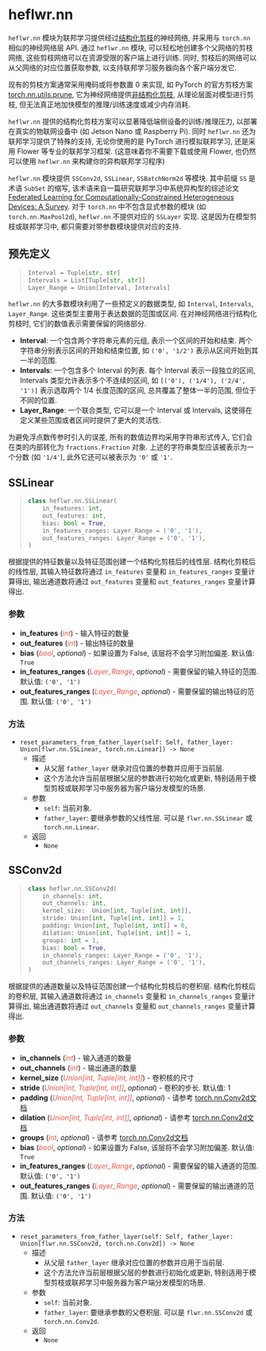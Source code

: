 # heflwr.nn

`heflwr.nn` 模块为联邦学习提供经过[结构化剪枝](https://www.scaler.com/topics/pytorch/pytorch-pruning/)的神经网络, 并采用与 `torch.nn` 相似的神经网络层 API.
通过 `heflwr.nn` 模块, 可以轻松地创建多个父网络的剪枝网络, 这些剪枝网络可以在资源受限的客户端上进行训练.
同时, 剪枝后的网络可以从父网络的对应位置获取参数, 以支持联邦学习服务器向各个客户端分发它.

现有的剪枝方案通常采用掩码或将参数置 0 来实现, 如 PyTorch 的官方剪枝方案 [torch.nn.utils.prune](https://pytorch.org/tutorials/intermediate/pruning_tutorial.html),
它为神经网络提供[非结构化剪枝](https://www.scaler.com/topics/pytorch/pytorch-pruning/),
从理论层面对模型进行剪枝, 但无法真正地加快模型的推理/训练速度或减少内存消耗.

`heflwr.nn` 提供的结构化剪枝方案可以显著降低端侧设备的训练/推理压力, 以部署在真实的物联网设备中 (如 Jetson Nano 或 Raspberry Pi).
同时 `heflwr.nn` 还为联邦学习提供了特殊的支持, 无论你使用的是 PyTorch 进行模拟联邦学习, 还是采用 Flower 等专业的联邦学习框架.
(这意味着你不需要下载或使用 Flower, 也仍然可以使用 `heflwr.nn` 来构建你的异构联邦学习程序)

`heflwr.nn` 模块提供 `SSConv2d`, `SSLinear`, `SSBatchNorm2d` 等模块.
其中前缀 `SS` 是术语 `SubSet` 的缩写, 该术语来自一篇研究联邦学习中系统异构型的综述论文 [Federated Learning for Computationally-Constrained
 Heterogeneous Devices: A Survey](https://arxiv.org/abs/2307.09182).
对于 `torch.nn` 中不包含显式参数的模块 (如`torch.nn.MaxPool2d`), `heflwr.nn` 不提供对应的 `SSLayer` 实现.
这是因为在模型剪枝或联邦学习中, 都只需要对带参数模块提供对应的支持.


## 预先定义
> ```python
> Interval = Tuple[str, str]
> Intervals = List[Tuple[str, str]]
> Layer_Range = Union[Interval, Intervals]
`heflwr.nn` 的大多数模块利用了一些预定义的数据类型, 如 `Interval`, `Intervals`, `Layer_Range`.
这些类型主要用于表达数据的范围或区间. 在对神经网络进行结构化剪枝时, 它们的数值表示需要保留的网络部分.

- **Interval**: 一个包含两个字符串元素的元组,
表示一个区间的开始和结束. 两个字符串分别表示区间的开始和结束位置, 如 `('0', '1/2')` 表示从区间开始到其一半的范围.
- **Intervals**: 一个包含多个 Interval 的列表.
每个 Interval 表示一段独立的区间, Intervals 类型允许表示多个不连续的区间,
如 `[('0'), ('1/4'), ('2/4', '1')]` 表示选取两个 1/4 长度范围的区间, 总共覆盖了整体一半的范围, 但位于不同的位置.
- **Layer_Range**: 一个联合类型, 它可以是一个 Interval 或 Intervals,
这使得在定义某些范围或者区间时提供了更大的灵活性.

为避免浮点数传参时引入的误差, 所有的数值边界均采用字符串形式传入, 它们会在类的内部转化为 `fractions.Fraction` 对象.
上述的字符串类型应该被表示为一个分数 (如 `'1/4'`), 此外它还可以被表示为 `'0'` 或 `'1'`.



## SSLinear
> ```python
> class heflwr.nn.SSLinear(
>     in_features: int,
>     out_features: int,
>     bias: bool = True,
>     in_features_ranges: Layer_Range = ('0', '1'), 
>     out_features_ranges: Layer_Range = ('0', '1'),
> )
根据提供的特征数量以及特征范围创建一个结构化剪枝后的线性层.
结构化剪枝后的线性层, 其输入特征数将通过 `in_features` 变量和 `in_features_ranges` 变量计算得出,
输出通道数将通过 `out_features` 变量和 `out_features_ranges` 变量计算得出.

### 参数
- **in_features** (<font color=#ED564A>_int_</font>) - 输入特征的数量
- **out_features** (<font color=#ED564A>_int_</font>) - 输出特征的数量
- **bias** (<font color=#ED564A>_bool_</font>, _optional_) - 如果设置为 False, 该层将不会学习附加偏差. 默认值: `True`
- **in_features_ranges** (<font color=#ED564A>_Layer_Range_</font>, _optional_) - 需要保留的输入特征的范围. 默认值: `('0', '1')`
- **out_features_ranges** (<font color=#ED564A>_Layer_Range_</font>, _optional_) - 需要保留的输出特征的范围. 默认值: `('0', '1')`

### 方法
- `reset_parameters_from_father_layer(self: Self, father_layer: Union[flwr.nn.SSLinear, torch.nn.Linear]) -> None`
  - 描述
    - 从父层 `father_layer` 继承对应位置的参数并应用于当前层.
    - 这个方法允许当前层根据父层的参数进行初始化或更新, 特别适用于模型剪枝或联邦学习中服务器为客户端分发模型的场景.
  - 参数
    - `self`: 当前对象. 
    - `father_layer`: 要继承参数的父线性层. 可以是 `flwr.nn.SSLinear` 或 `torch.nn.Linear`.
  - 返回
    - `None`

## SSConv2d
> ```python
> class heflwr.nn.SSConv2d(
>     in_channels: int,
>     out_channels: int,
>     kernel_size:  Union[int, Tuple[int, int]],
>     stride: Union[int, Tuple[int, int]] = 1,
>     padding: Union[int, Tuple[int, int]] = 0,
>     dilation: Union[int, Tuple[int, int]] = 1,
>     groups: int = 1,
>     bias: bool = True,
>     in_channels_ranges: Layer_Range = ('0', '1'), 
>     out_channels_ranges: Layer_Range = ('0', '1'),
> )
根据提供的通道数量以及特征范围创建一个结构化剪枝后的卷积层.
结构化剪枝后的卷积层, 其输入通道数将通过 `in_channels` 变量和 `in_channels_ranges` 变量计算得出,
输出通道数将通过 `out_channels` 变量和 `out_channels_ranges` 变量计算得出.

### 参数
- **in_channels** (<font color=#ED564A>_int_</font>) - 输入通道的数量
- **out_channels** (<font color=#ED564A>_int_</font>) - 输出通道的数量
- **kernel_size** (<font color=#ED564A>_Union[int, Tuple[int, int]]_</font>) - 卷积核的尺寸
- **stride** (<font color=#ED564A>_Union[int, Tuple[int, int]]_</font>, _optional_) - 卷积的步长. 默认值: 1
- **padding** (<font color=#ED564A>_Union[int, Tuple[int, int]]_</font>, _optional_) - 请参考 [torch.nn.Conv2d文档](https://pytorch.org/docs/stable/generated/torch.nn.Conv2d.html#torch.nn.Conv2d)
- **dilation** (<font color=#ED564A>_Union[int, Tuple[int, int]]_</font>, _optional_) - 请参考 [torch.nn.Conv2d文档](https://pytorch.org/docs/stable/generated/torch.nn.Conv2d.html#torch.nn.Conv2d)
- **groups** (<font color=#ED564A>_int_</font>, _optional_) - 请参考 [torch.nn.Conv2d文档](https://pytorch.org/docs/stable/generated/torch.nn.Conv2d.html#torch.nn.Conv2d)
- **bias** (<font color=#ED564A>_bool_</font>, _optional_) - 如果设置为 False, 该层将不会学习附加偏差. 默认值: `True`
- **in_features_ranges** (<font color=#ED564A>_Layer_Range_</font>, _optional_) - 需要保留的输入通道的范围. 默认值: `('0', '1')`
- **out_features_ranges** (<font color=#ED564A>_Layer_Range_</font>, _optional_) - 需要保留的输出通道的范围. 默认值: `('0', '1')`

### 方法
- `reset_parameters_from_father_layer(self: Self, father_layer: Union[flwr.nn.SSConv2d, torch.nn.Conv2d]) -> None`
  - 描述
    - 从父层 `father_layer` 继承对应位置的参数并应用于当前层.
    - 这个方法允许当前层根据父层的参数进行初始化或更新, 特别适用于模型剪枝或联邦学习中服务器为客户端分发模型的场景.
  - 参数
    - `self`: 当前对象.
    - `father_layer`: 要继承参数的父卷积层. 可以是 `flwr.nn.SSConv2d` 或 `torch.nn.Conv2d`.
  - 返回
    - `None`